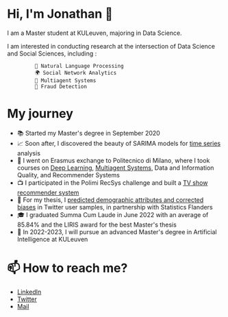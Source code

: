 # Hi, I'm Jonathan 👋

I am a Master student at KULeuven, majoring in Data Science.

I am interested in conducting research at the intersection of Data Science and Social Sciences, 
including : 

             💬 Natural Language Processing
             🌍 Social Network Analytics
             👥 Multiagent Systems 
             💸 Fraud Detection
             
            
# My journey 

- 📚 Started my Master's degree in September 2020
- 📈 Soon after, I discovered the beauty of SARIMA models for [time series](https://github.com/jtonglet/Time-Series-Analysis)  analysis
- 🍕 I went on Erasmus exchange to Politecnico di Milano, where I took courses on [Deep Learning](https://github.com/jtonglet/Deep-Learning-Homework), [Multiagent Systems](https://github.com/jtonglet/Nash_Q_Learning), Data and Information Quality, and Recommender Systems
- 📺 I participated in the Polimi RecSys challenge and built a [TV show recommender system](https://github.com/jtonglet/Recommender-Systems-Polimi)
- 🐤 For my thesis, I  [predicted demographic attributes and corrected biases](https://github.com/jtonglet/Twitter-Selection-Bias) in Twitter user samples, in partnership with Statistics Flanders
- 🎓 I graduated Summa Cum Laude in June 2022 with an average of 85.84% and the LIRIS award for the best Master's thesis
- 🤖 In 2022-2023, I will pursue an advanced Master's degree in Artificial Intelligence at KULeuven


# 📫 How to reach me?
- [LinkedIn](https://www.linkedin.com/in/jonathan-tonglet/)
- [Twitter](https://twitter.com/TongletJ)
- <a href="mailto:jonathan.tonglet@gmail.com">Mail</href>

<!---
jtonglet/jtonglet is a ✨ special ✨ repository because its `README.md` (this file) appears on your GitHub profile.
You can click the Preview link to take a look at your changes.
--->
